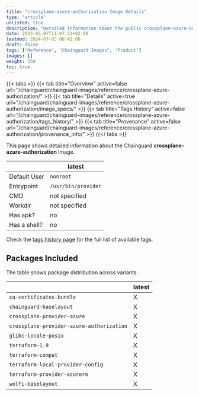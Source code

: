 ```yaml
---
title: "crossplane-azure-authorization Image Details"
type: "article"
unlisted: true
description: "Detailed information about the public crossplane-azure-authorization Chainguard Image."
date: 2023-03-07T11:07:52+02:00
lastmod: 2024-07-05 00:42:00
draft: false
tags: ["Reference", "Chainguard Images", "Product"]
images: []
weight: 550
toc: true
---
```


{{< tabs >}}
{{< tab title="Overview" active=false url="/chainguard/chainguard-images/reference/crossplane-azure-authorization/" >}}
{{< tab title="Details" active=true url="/chainguard/chainguard-images/reference/crossplane-azure-authorization/image_specs/" >}}
{{< tab title="Tags History" active=false url="/chainguard/chainguard-images/reference/crossplane-azure-authorization/tags_history/" >}}
{{< tab title="Provenance" active=false url="/chainguard/chainguard-images/reference/crossplane-azure-authorization/provenance_info/" >}}
{{</ tabs >}}

This page shows detailed information about the Chainguard **crossplane-azure-authorization** Image.

|              | latest              |
|--------------|---------------------|
| Default User | `nonroot`           |
| Entrypoint   | `/usr/bin/provider` |
| CMD          | not specified       |
| Workdir      | not specified       |
| Has apk?     | no                  |
| Has a shell? | no                  |

Check the [tags history page](/chainguard/chainguard-images/reference/crossplane-azure-authorization/tags_history/) for the full list of available tags.

## Packages Included
The table shows package distribution across variants.

|                                           | latest |
|-------------------------------------------|--------|
| `ca-certificates-bundle`                  | X      |
| `chainguard-baselayout`                   | X      |
| `crossplane-provider-azure`               | X      |
| `crossplane-provider-azure-authorization` | X      |
| `glibc-locale-posix`                      | X      |
| `terraform-1.9`                           | X      |
| `terraform-compat`                        | X      |
| `terraform-local-provider-config`         | X      |
| `terraform-provider-azurerm`              | X      |
| `wolfi-baselayout`                        | X      |

